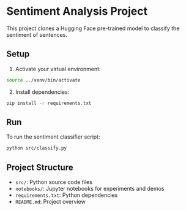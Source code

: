 # Sentiment Analysis Project

This project clones a Hugging Face pre-trained model to classify the sentiment of sentences.

## Setup

1. Activate your virtual environment:

```bash
source ../venv/bin/activate
```

2. Install dependencies:

```bash
pip install -r requirements.txt
```

## Run

To run the sentiment classifier script:

```bash
python src/classify.py
```

## Project Structure

- `src/`: Python source code files  
- `notebooks/`: Jupyter notebooks for experiments and demos  
- `requirements.txt`: Python dependencies  
- `README.md`: Project overview
